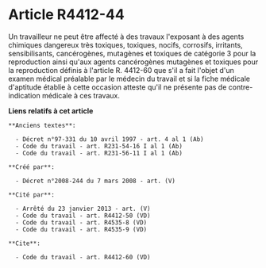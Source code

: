 # Article R4412-44

Un travailleur ne peut être affecté à des travaux l'exposant à des agents chimiques dangereux très toxiques, toxiques,
nocifs, corrosifs, irritants, sensibilisants, cancérogènes, mutagènes et toxiques de catégorie 3 pour la reproduction ainsi
qu'aux agents cancérogènes mutagènes et toxiques pour la reproduction définis à l'article R. 4412-60 que s'il a fait l'objet
d'un examen médical préalable par le médecin du travail et si la fiche médicale d'aptitude établie à cette occasion atteste
qu'il ne présente pas de contre-indication médicale à ces travaux.

**Liens relatifs à cet article**

	**Anciens textes**:

	  - Décret n°97-331 du 10 avril 1997 - art. 4 al 1 (Ab)
	  - Code du travail - art. R231-54-16 I al 1 (Ab)
	  - Code du travail - art. R231-56-11 I al 1 (Ab)

	**Créé par**:

	  - Décret n°2008-244 du 7 mars 2008 - art. (V)

	**Cité par**:

	  - Arrêté du 23 janvier 2013 - art. (V)
	  - Code du travail - art. R4412-50 (VD)
	  - Code du travail - art. R4535-8 (VD)
	  - Code du travail - art. R4535-9 (VD)

	**Cite**:

	  - Code du travail - art. R4412-60 (VD)
